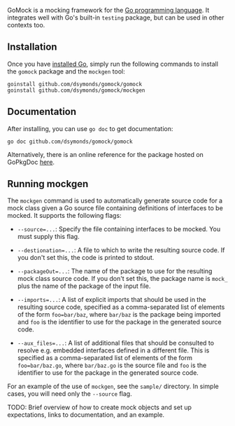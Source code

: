 GoMock is a mocking framework for the [Go programming language][golang]. It
integrates well with Go's built-in `testing` package, but can be used in other
contexts too.


Installation
------------

Once you have [installed Go][golang-install], simply run the following commands
to install the `gomock` package and the `mockgen` tool:

    goinstall github.com/dsymonds/gomock/gomock
    goinstall github.com/dsymonds/gomock/mockgen


Documentation
-------------

After installing, you can use `go doc` to get documentation:

    go doc github.com/dsymonds/gomock/gomock

Alternatively, there is an online reference for the package hosted on GoPkgDoc
[here][gomock-ref].


Running mockgen
---------------

The `mockgen` command is used to automatically generate source code for a mock
class given a Go source file containing definitions of interfaces to be mocked.
It supports the following flags:

 *  `--source=...`: Specify the file containing interfaces to be mocked. You
    must supply this flag.

 *  `--destionation=...`: A file to which to write the resulting source
    code. If you don't set this, the code is printed to stdout.

 *  `--packageOut=...`: The name of the package to use for the resulting mock
    class source code. If you don't set this, the package name is `mock_` plus
    the name of the package of the input file.

 *  `--imports=...`: A list of explicit imports that should be used in the
    resulting source code, specified as a comma-separated list of elements of
    the form `foo=bar/baz`, where `bar/baz` is the package being imported and
    `foo` is the identifier to use for the package in the generated source code.

 *  `--aux_files=...`: A list of additional files that should be consulted to
    resolve e.g. embedded interfaces defined in a different file. This is
    specified as a comma-separated list of elements of the form
    `foo=bar/baz.go`, where `bar/baz.go` is the source file and `foo` is the
    identifier to use for the package in the generated source code.

For an example of the use of `mockgen`, see the `sample/` directory. In simple
cases, you will need only the `--source` flag.


TODO: Brief overview of how to create mock objects and set up expectations,
links to documentation, and an example.

[golang]: http://golang.org/
[golang-install]: http://golang.org/doc/install.html#releases
[gomock-ref]: http://gopkgdoc.appspot.com/pkg/github.com/dsymonds/gomock/gomock

